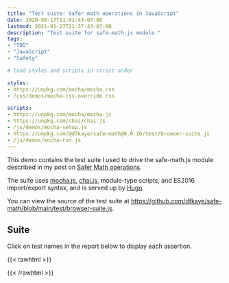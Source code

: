 ```yaml
---
title: "Test suite: Safer math operations in JavaScript"
date: 2020-08-17T11:01:43-07:00
lastmod: 2021-01-27T21:37:43-07:00
description: "Test suite for safe-math.js module."
tags:
- "TDD"
- "JavaScript"
- "Safety"

# load styles and scripts in strict order

styles: 
- https://unpkg.com/mocha/mocha.css
- /css/demos/mocha-css-override.css

scripts: 
- https://unpkg.com/mocha/mocha.js
- https://unpkg.com/chai/chai.js
- /js/demos/mocha-setup.js
- https://unpkg.com/@dfkaye/safe-math@0.0.16/test/browser-suite.js
- /js/demos/mocha-run.js
---
```


This demo contains the test suite I used to drive the safe-math.js module described in my post on [Safer Math operations](/posts/2020/08/17/safer-math-operations-in-javascript-using-tdd/).

The suite uses [mocha.js](https://mochajs.org/), [chai.js](https://www.chaijs.com/), module-type scripts, and ES2016 import/export syntax, and is served up by [Hugo](https://gohugo.io).

You can view the source of the test suite at https://github.com/dfkaye/safe-math/blob/main/test/browser-suite.js.

## Suite

Click on test names in the report below to display each assertion.

{{< rawhtml >}}
<div id="fixture"></div>
<div id="mocha"></div>
{{< /rawhtml >}}
